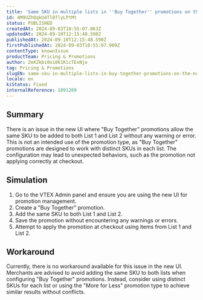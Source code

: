 ```yaml
---
title: 'Same SKU in multiple lists in ''Buy Together'' promotions on the new UI is causing the promotion to not apply at the checkout'
id: 4M9UZhQqkU4Tl07lyLPtMt
status: PUBLISHED
createdAt: 2024-09-03T10:55:07.063Z
updatedAt: 2024-09-10T12:15:48.590Z
publishedAt: 2024-09-10T12:15:48.590Z
firstPublishedAt: 2024-09-03T10:55:07.909Z
contentType: knownIssue
productTeam: Pricing & Promotions
author: 2mXZkbi0oi061KicTExNjo
tag: Pricing & Promotions
slugEN: same-sku-in-multiple-lists-in-buy-together-promotions-on-the-new-ui-is-causing-the-promotion-to-not-apply-at-the-checkout
locale: en
kiStatus: Fixed
internalReference: 1091209
---
```


## Summary


There is an issue in the new UI where "Buy Together" promotions allow the same SKU to be added to both List 1 and List 2 without any warning or error. This is not an intended use of the promotion type, as "Buy Together" promotions are designed to work with distinct SKUs in each list. The configuration may lead to unexpected behaviors, such as the promotion not applying correctly at checkout.


##

## Simulation



1. Go to the VTEX Admin panel and ensure you are using the new UI for promotion management.
2. Create a "Buy Together" promotion.
3. Add the same SKU to both List 1 and List 2.
4. Save the promotion without encountering any warnings or errors.
5. Attempt to apply the promotion at checkout using items from List 1 and List 2.


##

## Workaround


Currently, there is no workaround available for this issue in the new UI. Merchants are advised to avoid adding the same SKU to both lists when configuring "Buy Together" promotions. Instead, consider using distinct SKUs for each list or using the "More for Less" promotion type to achieve similar results without conflicts.





